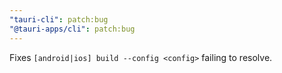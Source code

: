 ```yaml
---
"tauri-cli": patch:bug
"@tauri-apps/cli": patch:bug
---
```


Fixes `[android|ios] build --config <config>` failing to resolve.
